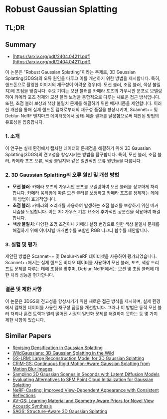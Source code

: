 # Robust Gaussian Splatting
## TL;DR
## Summary
- [https://arxiv.org/pdf/2404.04211.pdf](https://arxiv.org/pdf/2404.04211.pdf)

이 논문은 "Robust Gaussian Splatting"이라는 주제로, 3D Gaussian Splatting(3DGS)의 오류 원인을 다루고 이를 개선하기 위한 방법을 제시합니다. 특히, 핸드폰으로 촬영한 이미지의 재구성이 어려운 경우(예: 모션 블러, 초점 블러, 색상 불일치)에 초점을 맞춥니다. 주요 기여는 모션 블러를 카메라 포즈의 가우시안 분포로 모델링하여 카메라 포즈 정제와 모션 블러 보정을 통합적으로 다루는 새로운 접근 방식입니다. 또한, 초점 블러 보상과 색상 불일치 문제를 해결하기 위한 메커니즘을 제안합니다. 이러한 개선을 통해 실제 핸드폰 캡처로부터의 재구성 품질을 향상시키며, Scannet++ 및 Deblur-NeRF 벤치마크 데이터셋에서 상태-예술 결과를 달성함으로써 제안된 방법의 유효성을 입증합니다.

### 1. 소개

이 연구는 실제 환경에서 캡처한 데이터의 문제점을 해결하기 위해 3D Gaussian Splatting(3DGS)의 견고성을 향상시키는 방법을 탐구합니다. 특히, 모션 블러, 초점 블러, 카메라 포즈 오류, 색상 불일치와 같은 일반적인 오류 원인들을 다룹니다.

### 2. 3D Gaussian Splatting의 오류 원인 및 개선 방법

- **모션 블러**: 카메라 포즈의 가우시안 분포를 모델링하여 모션 블러를 정교하게 처리합니다. 카메라 움직임에 따른 모션 블러를 보정하고 카메라 포즈를 정제하는 데에 이 방법이 효과적입니다.
- **초점 블러**: 카메라의 조리개를 사용하여 발생하는 초점 블러를 보상하기 위한 메커니즘을 도입합니다. 이는 3D 가우스 기본 요소에 추가적인 공분산을 적용하여 해결합니다.
- **색상 불일치**: 다양한 조명 조건이나 카메라 설정 변경으로 인한 색상 불일치 문제를 해결하기 위해 이미지별 매개변수를 포함한 RGB 디코더 함수를 제안합니다.

### 3. 실험 및 평가

제안된 방법은 Scannet++ 및 Deblur-NeRF 데이터셋을 사용하여 평가되었습니다. Scannet++에서는 실제 핸드폰 비디오 데이터를 사용하여 모션 블러, 포즈, 색상 드리프트 문제를 다루는 데에 초점을 맞추며, Deblur-NeRF에서는 모션 및 초점 블러에 대한 처리 성능을 평가합니다.

### 결론 및 제한 사항

이 논문은 3DGS의 견고성을 향상시키기 위한 새로운 접근 방식을 제시하며, 실제 환경에서 캡처한 데이터를 사용한 재구성 품질을 개선합니다. 그러나 이 방법은 동적 모션 블러 처리나 훈련 트랙과 멀리 떨어진 시점의 일반화 문제를 해결하지 못하는 등 몇 가지 제한 사항이 있습니다.

## Similar Papers
- [Revising Densification in Gaussian Splatting](2404.06109.md)
- [WildGaussians: 3D Gaussian Splatting in the Wild](2407.08447.md)
- [GS-LRM: Large Reconstruction Model for 3D Gaussian Splatting](2404.19702.md)
- [CRiM-GS: Continuous Rigid Motion-Aware Gaussian Splatting from Motion Blur Images](2407.03923.md)
- [Sampling 3D Gaussian Scenes in Seconds with Latent Diffusion Models](2406.13099.md)
- [Evaluating Alternatives to SFM Point Cloud Initialization for Gaussian Splatting](2404.12547.md)
- [NeRF-Casting: Improved View-Dependent Appearance with Consistent Reflections](2405.14871.md)
- [AV-GS: Learning Material and Geometry Aware Priors for Novel View Acoustic Synthesis](2406.08920.md)
- [SAGS: Structure-Aware 3D Gaussian Splatting](2404.19149.md)

